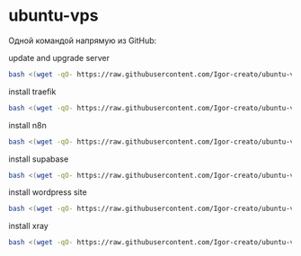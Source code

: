 # ubuntu-vps

Одной командой напрямую из GitHub:

update and upgrade server

```bash
bash <(wget -qO- https://raw.githubusercontent.com/Igor-creato/ubuntu-vps/main/install.sh)
```

install traefik

```bash
bash <(wget -qO- https://raw.githubusercontent.com/Igor-creato/ubuntu-vps/main/docker-files/traefik/setup-traefik.sh)
```

install n8n

```bash
bash <(wget -qO- https://raw.githubusercontent.com/Igor-creato/ubuntu-vps/main/docker-files/n8n/install-n8n.sh)
```
install supabase
```bash
bash <(wget -qO- https://raw.githubusercontent.com/Igor-creato/ubuntu-vps/main/docker-files/supabase/install-supabase.sh)
```
install wordpress site
```bash
bash <(wget -qO- https://raw.githubusercontent.com/Igor-creato/ubuntu-vps/main/docker-files/wordpress/install-wp.sh)
```
install xray
```bash
bash <(wget -qO- https://raw.githubusercontent.com/Igor-creato/ubuntu-vps/main/docker-files/xray/install-xray.sh)
```

